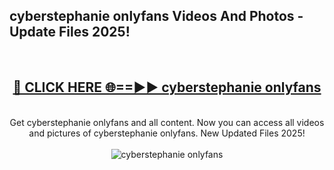 <h2>cyberstephanie onlyfans Videos And Photos - Update Files 2025!</h2>
<br>
<div align="center">
<h2><a href="https://linkcuts.com/hfmhzwbr" rel="nofollow">🔴 CLICK HERE 🌐==►► cyberstephanie onlyfans</a></h2>
<br>
Get cyberstephanie onlyfans and all content. Now you can access all videos and pictures of cyberstephanie onlyfans. New Updated Files 2025!
<br>
<br>
<a href="https://linkcuts.com/hfmhzwbr" rel="nofollow" data-target="animated-image.originalLink"><img src="https://i.ibb.co.com/WyWwxjT/player-gif2.gif" alt="cyberstephanie onlyfans" style="max-width: 100%; display: inline-block;" data-target="animated-image.originalImage"></a>
</div>
<br>